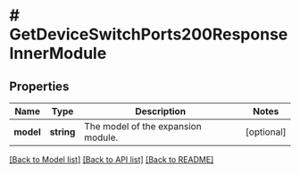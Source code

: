 # # GetDeviceSwitchPorts200ResponseInnerModule

## Properties

Name | Type | Description | Notes
------------ | ------------- | ------------- | -------------
**model** | **string** | The model of the expansion module. | [optional]

[[Back to Model list]](../../README.md#models) [[Back to API list]](../../README.md#endpoints) [[Back to README]](../../README.md)
